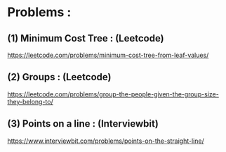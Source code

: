 # Problems : 

## (1) Minimum Cost Tree : (Leetcode)

https://leetcode.com/problems/minimum-cost-tree-from-leaf-values/

## (2) Groups : (Leetcode)

https://leetcode.com/problems/group-the-people-given-the-group-size-they-belong-to/

## (3) Points on a line : (Interviewbit)

https://www.interviewbit.com/problems/points-on-the-straight-line/